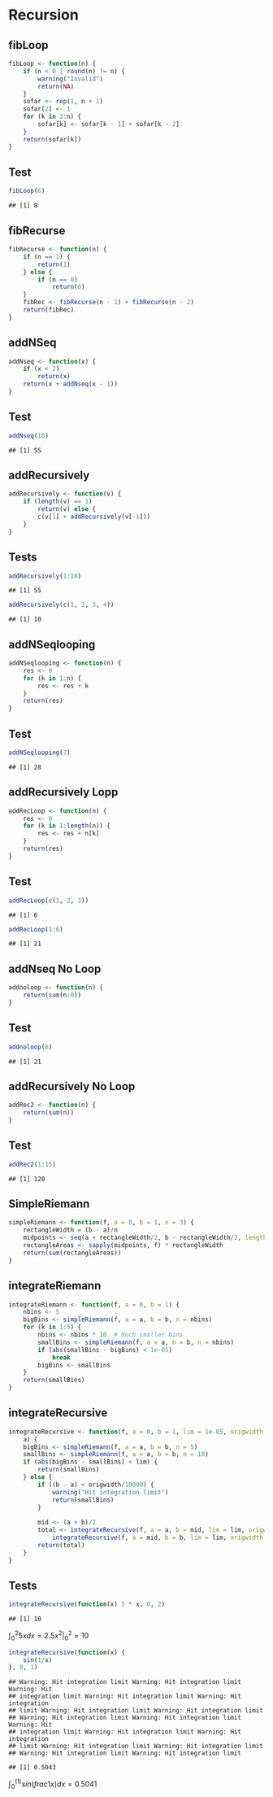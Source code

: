 # Recursion

## fibLoop

```r
fibLoop <- function(n) {
    if (n < 0 | round(n) != n) {
        warning("Invalid")
        return(NA)
    }
    sofar <- rep(1, n + 1)
    sofar[2] <- 1
    for (k in 3:n) {
        sofar[k] <- sofar[k - 1] + sofar[k - 2]
    }
    return(sofar[k])
}
```


## Test

```r
fibLoop(6)
```

```
## [1] 8
```


## fibRecurse

```r
fibRecurse <- function(n) {
    if (n == 1) {
        return(1)
    } else {
        if (n == 0) 
            return(0)
    }
    fibRec <- fibRecurse(n - 1) + fibRecurse(n - 2)
    return(fibRec)
}
```



## addNSeq

```r
addNseq <- function(x) {
    if (x < 2) 
        return(x)
    return(x + addNseq(x - 1))
}
```


## Test

```r
addNseq(10)
```

```
## [1] 55
```


## addRecursively

```r
addRecursively <- function(v) {
    if (length(v) == 1) 
        return(v) else {
        c(v[1] + addRecursively(v[-1]))
    }
}
```


## Tests

```r
addRecursively(1:10)
```

```
## [1] 55
```

```r
addRecursively(c(1, 2, 3, 4))
```

```
## [1] 10
```


## addNSeqlooping

```r
addNSeqlooping <- function(n) {
    res <- 0
    for (k in 1:n) {
        res <- res + k
    }
    return(res)
}
```


## Test

```r
addNSeqlooping(7)
```

```
## [1] 28
```


## addRecursively Lopp

```r
addRecLoop <- function(n) {
    res <- 0
    for (k in 1:length(n)) {
        res <- res + n[k]
    }
    return(res)
}
```


## Test

```r
addRecLoop(c(1, 2, 3))
```

```
## [1] 6
```

```r
addRecLoop(1:6)
```

```
## [1] 21
```


## addNseq No Loop

```r
addnoloop <- function(n) {
    return(sum(n:0))
}
```


## Test

```r
addnoloop(6)
```

```
## [1] 21
```


## addRecursively No Loop

```r
addRec2 <- function(n) {
    return(sum(n))
}
```


## Test

```r
addRec2(1:15)
```

```
## [1] 120
```


## SimpleRiemann

```r
simpleRiemann <- function(f, a = 0, b = 1, n = 3) {
    rectangleWidth = (b - a)/n
    midpoints <- seq(a + rectangleWidth/2, b - rectangleWidth/2, length = n)
    rectangleAreas <- sapply(midpoints, f) * rectangleWidth
    return(sum(rectangleAreas))
}
```


## integrateRiemann

```r
integrateRiemann <- function(f, a = 0, b = 1) {
    nbins <- 5
    bigBins <- simpleRiemann(f, a = a, b = b, n = nbins)
    for (k in 1:5) {
        nbins <- nbins * 10  # much smaller bins
        smallBins <- simpleRiemann(f, a = a, b = b, n = nbins)
        if (abs(smallBins - bigBins) < 1e-05) 
            break
        bigBins <- smallBins
    }
    return(smallBins)
}
```


## integrateRecursive

```r
integrateRecursive <- function(f, a = 0, b = 1, lim = 1e-05, origwidth = b - 
    a) {
    bigBins <- simpleRiemann(f, a = a, b = b, n = 5)
    smallBins <- simpleRiemann(f, a = a, b = b, n = 10)
    if (abs(bigBins - smallBins) < lim) {
        return(smallBins)
    } else {
        if ((b - a) < origwidth/10000) {
            warning("Hit integration limit")
            return(smallBins)
        }
        
        mid <- (a + b)/2
        total <- integrateRecursive(f, a = a, b = mid, lim = lim, origwidth = origwidth) + 
            integrateRecursive(f, a = mid, b = b, lim = lim, origwidth = origwidth)
        return(total)
    }
}
```


## Tests

```r
integrateRecursive(function(x) 5 * x, 0, 2)
```

```
## [1] 10
```

$\int_0^2 5xdx = 2.5x^2|_0^2 = 10$ 


```r
integrateRecursive(function(x) {
    sin(1/x)
}, 0, 1)
```

```
## Warning: Hit integration limit Warning: Hit integration limit Warning: Hit
## integration limit Warning: Hit integration limit Warning: Hit integration
## limit Warning: Hit integration limit Warning: Hit integration limit
## Warning: Hit integration limit Warning: Hit integration limit Warning: Hit
## integration limit Warning: Hit integration limit Warning: Hit integration
## limit Warning: Hit integration limit Warning: Hit integration limit
## Warning: Hit integration limit Warning: Hit integration limit
```

```
## [1] 0.5043
```

$\int_0^(1) sin(frac{1}{x})dx = 0.5041$
